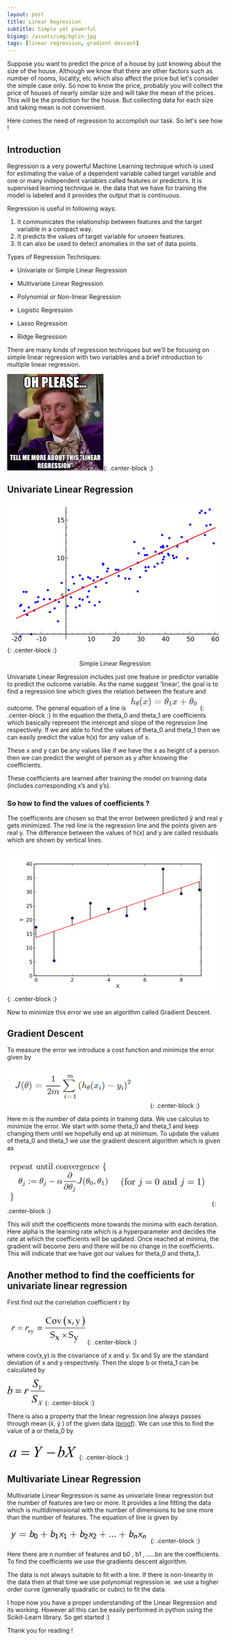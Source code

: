 ```yaml
---
layout: post
title: Linear Regression
subtitle: Simple yet powerful
bigimg: /assets/img/bglin.jpg
tags: [linear regression, gradient descent]
---
```

Suppose you want to predict the price of a house by just knowing about the size of the house. Although we know that there are other factors such as number of rooms, locality, etc which also affect the price but let's consider the simple case only. So now to know the price, probably you will collect the price of houses of nearly similar size and will take the mean of the prices. This will be the prediction for the house. But collecting data for each size and taking mean is not convenient. 

Here comes the need of regression to accomplish our task. So let's see how !

## Introduction

Regression is a very powerful Machine Learning technique which is used for estimating the value of a dependent variable called target variable and one or many independent variables called features or predictors. It is supervised learning technique ie. the data that we have for training the model is labeled and it provides the output that is continuous.

Regression is useful in following ways:
1. It communicates the relationship between features and the target variable in a compact way.<br/>
2. It predicts the values of target variable for unseen features.<br/>
3. It can also be used to detect anomalies in the set of data points.


Types of Regression Techniques:

+ Univariate or Simple Linear Regression

+ Multivariate Linear Regression

+ Polynomial or Non-linear Regression

+ Logistic Regression

+ Lasso Regression

+ Ridge Regression


There are many kinds of regression techniques but we’ll be focusing on simple linear regression with two variables and a brief introduction to multiple linear regression.


![Crepe](/assets/img/meme.png){: .center-block :}

## Univariate Linear Regression 

![Crepe](/assets/img/img1.png){: .center-block :}
<p align="center"> Simple Linear Regression</p>

Univariate Linear Regression includes just one feature or predictor variable to predict the outcome variable. As the name suggest ‘linear’, the goal is to find a regression line which gives the relation between the feature and outcome. The general equation of a line is
![Crepe](/assets/img/img2.png){: .center-block :}
In the equation the theta_0 and theta_1 are coefficients which basically represent the intercept and slope of the regression line respectively. If we are able to find the values of theta_0 and theta_1 then we can easily predict the value h(x) for any value of x.

These x and y can be any values like if we have the x as height of a person then we can predict the weight of person as y after knowing the coefficients. 
 
These coefficients are learned after training the model on training data (includes corresponding x’s and y’s). 

### So how to find the values of coefficients ?

The coefficients are chosen so that the error between predicted ŷ and real y gets minimized. The red line is the regression line and the points given are real y. The difference between the values of h(x) and y are called residuals which are shown by vertical lines.

![Crepe](/assets/img/image10.png){: .center-block :}

Now to minimize this error we use an algorithm called Gradient Descent.

## Gradient Descent 
To measure the error we introduce a cost function and minimize the error given by

![Crepe](/assets/img/image4.png){: .center-block :}

Here m is the number of data points in training data. We use calculus to minimize the error.  We start with some theta_0 and theta_1 and keep changing them until we hopefully end up at minimum. To update the values of theta_0 and theta_1 we use the gradient descent algorithm which is given as

![Crepe](/assets/img/image5.png){: .center-block :}

This will shift the coefficients more towards the minima with each iteration. Here alpha is the learning rate which is a hyperparameter and decides the rate at which the coefficients will be updated. Once reached at minima, the gradient will become zero and there will be no change in the coefficients. This will indicate that we have got our values for theta_0 and theta_1.

## Another method to find the coefficients for univariate linear regression

First find out the correlation coefficient r by 

![Crepe](/assets/img/image11.png){: .center-block :}

where cov(x,y) is the covariance of x and y. Sx and Sy are the standard deviation of x and y respectively. Then the slope b or theta_1 can be calculated by

![Crepe](/assets/img/image2.png){: .center-block :}

There is also a property that the linear regression line always passes through mean (x̄, ȳ ) of the given data ([proof](http://www.pmean.com/10/LeastSquares.html)). We can use this to find the value of a or theta_0 by 

![Crepe](/assets/img/image8.png){: .center-block :}

## Multivariate Linear Regression

Multivariate Linear Regression is same as univariate linear regression but the number of features are two or more. It provides a line fitting the data which is multidimensional with the number of dimensions to be one more than the number of features. The equation of line is given by

![Crepe](/assets/img/image3.png){: .center-block :}

Here there are n number of features and b0 , b1 , …..bn are the coefficients. To find the coefficients we use the gradients descent algorithm.

The data is not always suitable to fit with a line. If there is non-linearity in the data then at that time we use polynomial regression ie. we use a higher order curve (generally quadratic or cubic) to fit the data.

I hope now you have a proper understanding of the Linear Regression and its working. However all this can be easily performed in python using the Scikit-Learn library. So get started :)

Thank you for reading ! 
